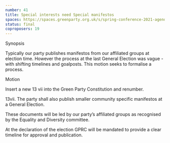 ```yaml
---
number: 41
title: Special interests need Special manifestos
spaces: https://spaces.greenparty.org.uk/s/spring-conference-2021-agenda-forum2/?contentId=77459
status: final
coproposers: 19
---
```

Synopsis


Typically our party publishes manifestos from our affiliated groups at election time. However the process at the last General Election was vague - with shifting timelines and goalposts. This motion seeks to formalise a process.


Motion


Insert a new 13 vii into the Green Party Constitution and renumber.


13vii. The party shall also publish smaller community specific manifestos at a General Election.


These documents will be led by our party’s affiliated groups as recognised by the Equality and Diversity committee.


At the declaration of the election GPRC will be mandated to provide a clear timeline for approval and publication.

